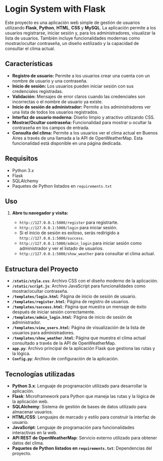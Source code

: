 # Login System with Flask

Este proyecto es una aplicación web simple de gestión de usuarios utilizando **Flask**, **Python**, **HTML**, **CSS** y **MySQL**. La aplicación permite a los usuarios registrarse, iniciar sesión y, para los administradores, visualizar la lista de usuarios. También incluye funcionalidades modernas como mostrar/ocultar contraseña, un diseño estilizado y la capacidad de consultar el clima actual.

## Características

- **Registro de usuario:** Permite a los usuarios crear una cuenta con un nombre de usuario y una contraseña.
- **Inicio de sesión:** Los usuarios pueden iniciar sesión con sus credenciales registradas.
- **Validación:** Mensajes de error claros cuando las credenciales son incorrectas o el nombre de usuario ya existe.
- **Inicio de sesión de administrador:** Permite a los administradores ver una lista de todos los usuarios registrados.
- **Interfaz de usuario moderna:** Diseño limpio y atractivo utilizando CSS.
- **Mostrar/Ocultar contraseña:** Funcionalidad para mostrar u ocultar la contraseña en los campos de entrada.
- **Consulta del clima:** Permite a los usuarios ver el clima actual en Buenos Aires a través de una llamada a la API de OpenWeatherMap. Esta funcionalidad está disponible en una página dedicada.

## Requisitos

- Python 3.x
- Flask
- SQLAlchemy
- Paquetes de Python listados en `requirements.txt`

## Uso

1. **Abre tu navegador y visita:**

    - `http://127.0.0.1:5000/register` para registrarte.
    - `http://127.0.0.1:5000/login` para iniciar sesión.
    -  Si el inicio de sesión es exitoso, serás redirigido a `http://127.0.0.1:5000/success`.
    - `http://127.0.0.1:5000/admin_login` para iniciar sesión como administrador y ver el listado de usuarios.
    - `http://127.0.0.1:5000/show_weather` para consultar el clima actual.
    

## Estructura del Proyecto

- **`/static/style.css`**: Archivo CSS con el diseño moderno de la aplicación.
- **`/static/script.js`**: Archivo JavaScript para funcionalidades como mostrar/ocultar contraseña.
- **`/templates/login.html`**: Página de inicio de sesión de usuario.
- **`/templates/register.html`**: Página de registro de usuarios.
- **`/templates/success.html`**: Página que muestra un mensaje de éxito después de iniciar sesión correctamente.
- **`/templates/admin_login.html`**: Página de inicio de sesión de administrador.
- **`/templates/view_users.html`**: Página de visualización de la lista de usuarios para administradores.
- **`/templates/show_weather.html`**: Página que muestra el clima actual consultado a través de la API de OpenWeatherMap.
- **`app.py`**: Archivo principal de la aplicación Flask que gestiona las rutas y la lógica.
- **`Config.py`**: Archivo de configuración de la aplicación.

## Tecnologías utilizadas

- **Python 3.x**: Lenguaje de programación utilizado para desarrollar la aplicación.
- **Flask**: Microframework para Python que maneja las rutas y la lógica de la aplicación web.
- **SQLAlchemy**: Sistema de gestión de bases de datos utilizado para almacenar usuarios.
- **HTML/CSS**: Lenguajes de marcado y estilo para construir la interfaz de usuario.
- **JavaScript**: Lenguaje de programación para funcionalidades interactivas en la web.
- **API REST de OpenWeatherMap**: Servicio externo utilizado para obtener datos del clima.
- **Paquetes de Python listados en `requirements.txt`**: Dependencias del proyecto.


